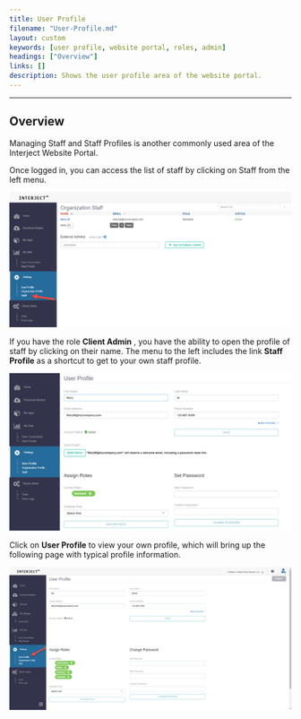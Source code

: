 ```yaml
---
title: User Profile
filename: "User-Profile.md"
layout: custom
keywords: [user profile, website portal, roles, admin]
headings: ["Overview"]
links: []
description: Shows the user profile area of the website portal.
---
```

* * *

## Overview

Managing Staff and Staff Profiles is another commonly used area of the Interject Website Portal.

Once logged in, you can access the list of staff by clicking on Staff from the left menu.

![](/images/UserProfile/01.png)
<br>

If you have the role **Client Admin** , you have the ability to open the profile of staff by clicking on their name. The menu to the left includes the link **Staff Profile** as a shortcut to get to your own staff profile.

![](/images/UserProfile/02.png)
<br>

Click on **User Profile** to view your own profile, which will bring up the following page with typical profile information.

![](/images/UserProfile/03.png)
<br>
